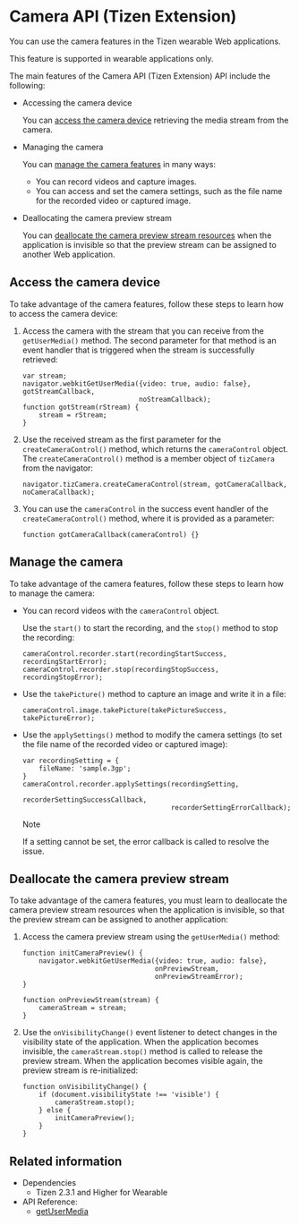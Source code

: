 # Camera API (Tizen Extension)

You can use the camera features in the Tizen wearable Web applications.

This feature is supported in wearable applications only.

The main features of the Camera API (Tizen Extension) API include the following:

- Accessing the camera device    

  You can [access the camera device](#accessing-the-camera-device) retrieving the media stream from the camera.

- Managing the camera    

  You can [manage the camera features](#managing-the-camera) in many ways:

  - You can record videos and capture images.
  - You can access and set the camera settings, such as the file name for the recorded video or captured image.

- Deallocating the camera preview stream    

  You can [deallocate the camera preview stream resources](#deallocating-the-camera-preview-stream) when the application is invisible so that the preview stream can be assigned to another Web application.

## Access the camera device

To take advantage of the camera features, follow these steps to learn how to access the camera device:

1. Access the camera with the stream that you can receive from the `getUserMedia()` method. The second parameter for that method is an event handler that is triggered when the stream is successfully retrieved:

   ```
   var stream;
   navigator.webkitGetUserMedia({video: true, audio: false}, gotStreamCallback,
                                noStreamCallback);
   function gotStream(rStream) {
       stream = rStream;
   }
   ```

2. Use the received stream as the first parameter for the `createCameraControl()` method, which returns the `cameraControl` object. The `createCameraControl()` method is a member object of `tizCamera` from the navigator:

   ```
   navigator.tizCamera.createCameraControl(stream, gotCameraCallback, noCameraCallback);
   ```

3. You can use the `cameraControl` in the success event handler of the `createCameraControl()` method, where it is provided as a parameter:

   ```
   function gotCameraCallback(cameraControl) {}
   ```

## Manage the camera

To take advantage of the camera features, follow these steps to learn how to manage the camera:

- You can record videos with the `cameraControl` object.

   Use the `start()` to start the recording, and the `stop()` method to stop the recording:

  ```
  cameraControl.recorder.start(recordingStartSuccess, recordingStartError);
  cameraControl.recorder.stop(recordingStopSuccess, recordingStopError);
  ```

- Use the `takePicture()` method to capture an image and write it in a file:

  ```
  cameraControl.image.takePicture(takePictureSuccess, takePictureError);
  ```

- Use the `applySettings()` method to modify the camera settings (to set the file name of the recorded video or captured image):

  ```
  var recordingSetting = {
      fileName: 'sample.3gp';
  }
  cameraControl.recorder.applySettings(recordingSetting,
                                       recorderSettingSuccessCallback,
                                       recorderSettingErrorCallback);
  ```

  > [!NOTE]
  > If a setting cannot be set, the error callback is called to resolve the issue.

## Deallocate the camera preview stream

To take advantage of the camera features, you must learn to deallocate the camera preview stream resources when the application is invisible, so that the preview stream can be assigned to another application:

1. Access the camera preview stream using the `getUserMedia()` method:

   ```
   function initCameraPreview() {
       navigator.webkitGetUserMedia({video: true, audio: false},
                                    onPreviewStream,
                                    onPreviewStreamError);
   }

   function onPreviewStream(stream) {
       cameraStream = stream;
   }
   ```

2. Use the `onVisibilityChange()` event listener to detect changes in the visibility state of the application. When the application becomes invisible, the `cameraStream.stop()` method is called to release the preview stream. When the application becomes visible again, the preview stream is re-initialized:

   ```
   function onVisibilityChange() {
       if (document.visibilityState !== 'visible') {
           cameraStream.stop();
       } else {
           initCameraPreview();
       }
   }
   ```

## Related information
* Dependencies   
   - Tizen 2.3.1 and Higher for Wearable
* API Reference:
   - [getUserMedia](../../multimedia/getusermedia)
